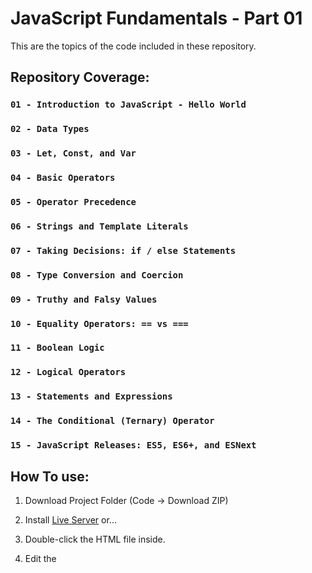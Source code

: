 # JavaScript Fundamentals - Part 01

This are the topics of the code included in these repository.

## Repository Coverage:

### `01 - Introduction to JavaScript - Hello World`

### `02 - Data Types`

### `03 - Let, Const, and Var`

### `04 - Basic Operators`

### `05 - Operator Precedence`

### `06 - Strings and Template Literals`

### `07 - Taking Decisions: if / else Statements`

### `08 - Type Conversion and Coercion`

### `09 - Truthy and Falsy Values`

### `10 - Equality Operators: == vs ===`

### `11 - Boolean Logic`

### `12 - Logical Operators`

### `13 - Statements and Expressions`

### `14 - The Conditional (Ternary) Operator`

### `15 - JavaScript Releases: ES5, ES6+, and ESNext`

## How To use:

1. Download Project Folder (Code -> Download ZIP)

2. Install [Live Server](https://www.freecodecamp.org/news/vscode-live-server-auto-refresh-browser/) or...

2. Double-click the HTML file inside.

3. Edit the **<script src="">** part below and put in the file name of the JS file of the lecture.

4. If live server is installed, the page will automatically reload, if not, hit F5 on the HTML page.

5. Check the console tab (F12) for changes.


